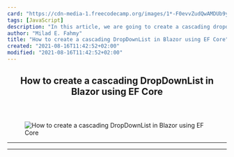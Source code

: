 ```yaml
---
card: "https://cdn-media-1.freecodecamp.org/images/1*-F0evvZudQwAMDUb9ygC8Q.jpeg"
tags: [JavaScript]
description: "In this article, we are going to create a cascading dropdown "
author: "Milad E. Fahmy"
title: "How to create a cascading DropDownList in Blazor using EF Core"
created: "2021-08-16T11:42:52+02:00"
modified: "2021-08-16T11:42:52+02:00"
---
```

<div class="site-wrapper">
<main id="site-main" class="site-main outer">
<div class="inner">
<article class="post-full post tag-javascript tag-programming tag-technology tag-visual-studio tag-data ">
<header class="post-full-header">
<h1 class="post-full-title">How to create a cascading DropDownList in Blazor using EF Core</h1>
</header>
<figure class="post-full-image">
<picture>
<source media="(max-width: 700px)" sizes="1px" srcset="data:image/gif;base64,R0lGODlhAQABAIAAAAAAAP///yH5BAEAAAAALAAAAAABAAEAAAIBRAA7 1w">
<source media="(min-width: 701px)" sizes="(max-width: 800px) 400px,
(max-width: 1170px) 700px,
1400px" srcset="https://cdn-media-1.freecodecamp.org/images/1*-F0evvZudQwAMDUb9ygC8Q.jpeg 300w,
https://cdn-media-1.freecodecamp.org/images/1*-F0evvZudQwAMDUb9ygC8Q.jpeg 600w,
https://cdn-media-1.freecodecamp.org/images/1*-F0evvZudQwAMDUb9ygC8Q.jpeg 1000w,
https://cdn-media-1.freecodecamp.org/images/1*-F0evvZudQwAMDUb9ygC8Q.jpeg 2000w">
<img onerror="this.style.display='none'" src="https://cdn-media-1.freecodecamp.org/images/1*-F0evvZudQwAMDUb9ygC8Q.jpeg" alt="How to create a cascading DropDownList in Blazor using EF Core">
</picture>
</figure>
<section class="post-full-content">
<div class="post-content">
</div>
<hr>
<hr>
</section>
</article>
</div>
</main>
</div>
<!-- Google Tag Manager (noscript) -->
<!-- End Google Tag Manager (noscript) -->

